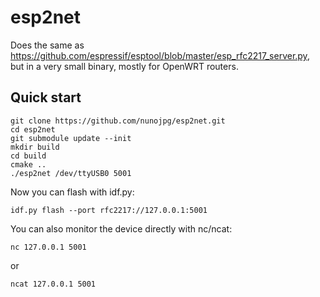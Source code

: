 # esp2net

Does the same as https://github.com/espressif/esptool/blob/master/esp_rfc2217_server.py, but in a very small binary, mostly for OpenWRT routers.

## Quick start

```
git clone https://github.com/nunojpg/esp2net.git
cd esp2net
git submodule update --init
mkdir build
cd build
cmake ..
./esp2net /dev/ttyUSB0 5001
```

Now you can flash with idf.py:

```
idf.py flash --port rfc2217://127.0.0.1:5001
```

You can also monitor the device directly with nc/ncat:

```
nc 127.0.0.1 5001
```

or

```
ncat 127.0.0.1 5001
```

